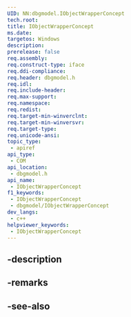 ```yaml
---
UID: NN:dbgmodel.IObjectWrapperConcept
tech.root: 
title: IObjectWrapperConcept
ms.date: 
targetos: Windows
description: 
prerelease: false
req.assembly: 
req.construct-type: iface
req.ddi-compliance: 
req.header: dbgmodel.h
req.idl: 
req.include-header: 
req.max-support: 
req.namespace: 
req.redist: 
req.target-min-winverclnt: 
req.target-min-winversvr: 
req.target-type: 
req.unicode-ansi: 
topic_type:
 - apiref
api_type:
 - COM
api_location:
 - dbgmodel.h
api_name:
 - IObjectWrapperConcept
f1_keywords:
 - IObjectWrapperConcept
 - dbgmodel/IObjectWrapperConcept
dev_langs:
 - c++
helpviewer_keywords:
 - IObjectWrapperConcept
---
```


## -description

## -remarks

## -see-also

